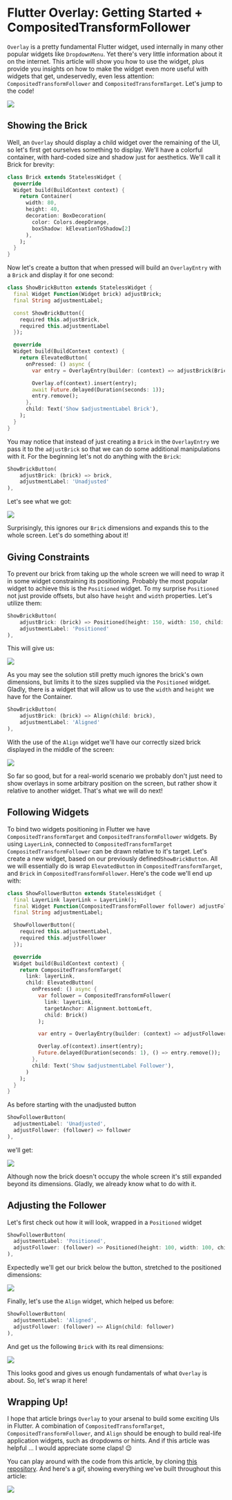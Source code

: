 # Flutter Overlay: Getting Started + CompositedTransformFollower

`Overlay` is a pretty fundamental Flutter widget, used internally in many other popular widgets like `DropdownMenu`. Yet there's very little information about it on the internet. This article will show you how to use the widget, plus provide you insights on how to make the widget even more useful with widgets that get, undeservedly, even less attention: `CompositedTransformFollower` and `CompositedTransformTarget`. Let's jump to the code!

![](thumb.png)

## Showing the Brick

Well, an `Overlay` should display a child widget over the remaining of the UI, so let's first get ourselves something to display. We'll have a colorful container, with hard-coded size and shadow just for aesthetics. We'll call it Brick for brevity:

```dart
class Brick extends StatelessWidget {
  @override
  Widget build(BuildContext context) {
    return Container(
      width: 80,
      height: 40,
      decoration: BoxDecoration(
        color: Colors.deepOrange,
        boxShadow: kElevationToShadow[2]
      ),
    );
  }
}
```

Now let's create a button that when pressed will build an `OverlayEntry` with a `Brick` and display it for one second:

```dart
class ShowBrickButton extends StatelessWidget {
  final Widget Function(Widget brick) adjustBrick;
  final String adjustmentLabel;

  const ShowBrickButton({
    required this.adjustBrick,
    required this.adjustmentLabel
  });

  @override
  Widget build(BuildContext context) {
    return ElevatedButton(
      onPressed: () async {
        var entry = OverlayEntry(builder: (context) => adjustBrick(Brick()));

        Overlay.of(context).insert(entry);
        await Future.delayed(Duration(seconds: 1));
        entry.remove();
      },
      child: Text('Show $adjustmentLabel Brick'),
    );
  }
}
```

You may notice that instead of just creating a `Brick` in the `OverlayEntry` we pass it to the `adjustBrick` so that we can do some additional manipulations with it. For the beginning let's not do anything with the `Brick`:

```dart
ShowBrickButton(
    adjustBrick: (brick) => brick,
    adjustmentLabel: 'Unadjusted'
),
```

Let's see what we got:

![](brick-unadjusted.gif)

Surprisingly, this ignores our `Brick` dimensions and expands this to the whole screen. Let's do something about it!

## Giving Constraints

To prevent our brick from taking up the whole screen we will need to wrap it in some widget constraining its positioning. Probably the most popular widget to achieve this is the `Positioned` widget. To my surprise `Positioned` not just provide offsets, but also have `height` and `width` properties. Let's utilize them:

```dart
ShowBrickButton(
    adjustBrick: (brick) => Positioned(height: 150, width: 150, child: brick),
    adjustmentLabel: 'Positioned'
),
```

This will give us:

![](brick-positioned.gif)

As you may see the solution still pretty much ignores the brick's own dimensions, but limits it to the sizes supplied via the `Positioned` widget. Gladly, there is a widget that will allow us to use the `width` and `height` we have for the Container.

```dart
ShowBrickButton(
    adjustBrick: (brick) => Align(child: brick),
    adjustmentLabel: 'Aligned'
),
```

With the use of the `Align` widget we'll have our correctly sized brick displayed in the middle of the screen:

![](brick-aligned.gif)

So far so good, but for a real-world scenario we probably don't just need to show overlays in some arbitrary position on the screen, but rather show it relative to another widget. That's what we will do next!

## Following Widgets

To bind two widgets positioning in Flutter we have `CompositedTransformTarget` and `CompositedTransformFollower` widgets. By using `LayerLink`, connected to `CompositedTransformTarget` `CompositedTransformFollower` can be drawn relative to it's target. Let's create a new widget, based on our previously defined`ShowBrickButton`. All we will essentially do is wrap `ElevatedButton` in `CompositedTransformTarget`, and `Brick` in `CompositedTransformFollower`. Here's the code we'll end up with:

```dart
class ShowFollowerButton extends StatelessWidget {
  final LayerLink layerLink = LayerLink();
  final Widget Function(CompositedTransformFollower follower) adjustFollower;
  final String adjustmentLabel;

  ShowFollowerButton({
    required this.adjustmentLabel,
    required this.adjustFollower
  });

  @override
  Widget build(BuildContext context) {
    return CompositedTransformTarget(
      link: layerLink,
      child: ElevatedButton(
        onPressed: () async {
          var follower = CompositedTransformFollower(
            link: layerLink,
            targetAnchor: Alignment.bottomLeft,
            child: Brick()
          );

          var entry = OverlayEntry(builder: (context) => adjustFollower(follower));

          Overlay.of(context).insert(entry);
          Future.delayed(Duration(seconds: 1), () => entry.remove());
        }, 
        child: Text('Show $adjustmentLabel Follower'),
      )
    );
  }
}
```

As before starting with the unadjusted button

```dart
ShowFollowerButton(
  adjustmentLabel: 'Unadjusted',
  adjustFollower: (follower) => follower
),
```

we'll get:

![](follower-unadjusted.gif)

Although now the brick doesn't occupy the whole screen it's still expanded beyond its dimensions. Gladly, we already know what to do with it.

## Adjusting the Follower

Let's first check out how it will look, wrapped in a `Positioned` widget

```dart
ShowFollowerButton(
  adjustmentLabel: 'Positioned',
  adjustFollower: (follower) => Positioned(height: 100, width: 100, child: follower)
),
```

Expectedly we'll get our brick below the button, stretched to the positioned dimensions:

![](follower-positioned.gif)

Finally, let's use the `Align` widget, which helped us before:

```dart
ShowFollowerButton(
  adjustmentLabel: 'Aligned',
  adjustFollower: (follower) => Align(child: follower)
),
```

And get us the following `Brick` with its real dimensions:

![](follower-aligned.gif)

This looks good and gives us enough fundamentals of what `Overlay` is about. So, let's wrap it here!

## Wrapping Up!

I hope that article brings `Overlay` to your arsenal to build some exciting UIs in Flutter. A combination of `CompositedTransformTarget`, `CompositedTransformFollower`, and `Align` should be enough to build real-life application widgets, such as dropdowns or hints. And if this article was helpful ... I would appreciate some claps! 😉

You can play around with the code from this article, by cloning [this repository](https://github.com/astorDev/fanci). And here's a gif, showing everything we've built throughout this article:

![](overview.gif)

